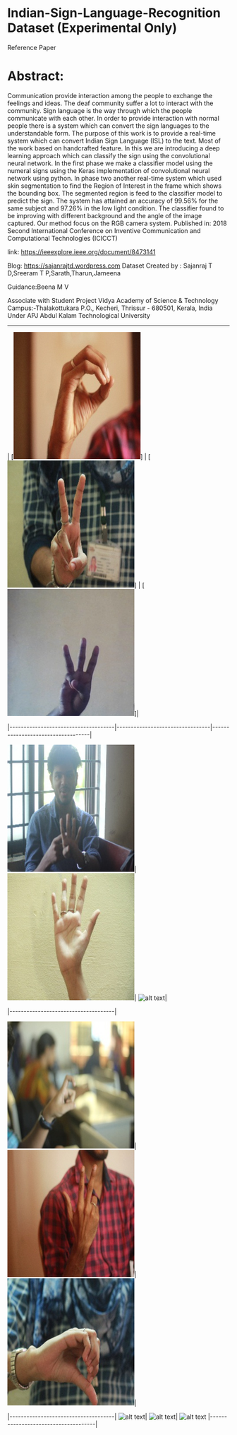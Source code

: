 # Indian-Sign-Language-Recognition Dataset (Experimental Only)
Reference Paper
# Abstract:
Communication provide interaction among the people to exchange the feelings and ideas. The deaf community suffer a lot to interact with the community. Sign language is the way through which the people communicate with each other. In order to provide interaction with normal people there is a system which can convert the sign languages to the understandable form. The purpose of this work is to provide a real-time system which can convert Indian Sign Language (ISL) to the text. Most of the work based on handcrafted feature. In this we are introducing a deep learning approach which can classify the sign using the convolutional neural network. In the first phase we make a classifier model using the numeral signs using the Keras implementation of convolutional neural network using python. In phase two another real-time system which used skin segmentation to find the Region of Interest in the frame which shows the bounding box. The segmented region is feed to the classifier model to predict the sign. The system has attained an accuracy of 99.56% for the same subject and 97.26% in the low light condition. The classifier found to be improving with different background and the angle of the image captured. Our method focus on the RGB camera system.
Published in: 2018 Second International Conference on Inventive Communication and Computational Technologies (ICICCT)

link: https://ieeexplore.ieee.org/document/8473141

Blog: https://sajanrajtd.wordpress.com
Dataset Created by : Sajanraj T D,Sreeram T P,Sarath,Tharun,Jameena

Guidance:Beena M V

Associate with Student Project
Vidya Academy of Science & Technology
Campus:-Thalakottukara P.O., Kecheri, Thrissur - 680501, Kerala, India
Under APJ Abdul Kalam Technological University


-------------------------------------------------------------------------------------------------------------

| [![alt text 1](https://github.com/sajanraj/Indian-Sign-Language-Recognition/blob/master/train_image_folder/0_98.JPG)] |
[ ![alt text 2](https://github.com/sajanraj/Indian-Sign-Language-Recognition/blob/master/train_image_folder/2_23.jpg)] |
[ ![alt text 3](https://github.com/sajanraj/Indian-Sign-Language-Recognition/blob/master/train_image_folder/3_1_2%20(171).jpeg)]|

|-------------------------------------|---------------------------------|-----------------------------------|

![alt text](https://github.com/sajanraj/Indian-Sign-Language-Recognition/blob/master/train_image_folder/4_1.jpg)|
![alt text](https://github.com/sajanraj/Indian-Sign-Language-Recognition/blob/master/train_image_folder/5_219.jpg)|
![alt text](https://github.com/sajanraj/Indian-Sign-Language-Recognition/blob/master/train_image_folder/6_1_(19).jpeg)|

|-------------------------------------|

![alt text](https://github.com/sajanraj/Indian-Sign-Language-Recognition/blob/master/train_image_folder/7_11.jpg)|
![alt text](https://github.com/sajanraj/Indian-Sign-Language-Recognition/blob/master/train_image_folder/8_149.JPG)|
![alt text](https://github.com/sajanraj/Indian-Sign-Language-Recognition/blob/master/train_image_folder/9_199.jpg)|

|-------------------------------------|
![alt text]()|
![alt text]()|
![alt text]()
|-------------------------------------|
